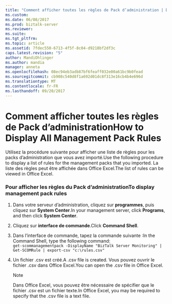 ```yaml
---
title: "Comment afficher toutes les règles de Pack d’administration | Documents Microsoft"
ms.custom: 
ms.date: 06/08/2017
ms.prod: biztalk-server
ms.reviewer: 
ms.suite: 
ms.tgt_pltfrm: 
ms.topic: article
ms.assetid: 7fdec550-6713-4f5f-8c04-d9218bf2df3c
caps.latest.revision: "5"
author: MandiOhlinger
ms.author: mandia
manager: anneta
ms.openlocfilehash: 08ec94eb3adb87bf6feaff032e00a61bc9b0fead
ms.sourcegitcommit: cb908c540d8f1a692d01dc8f313e16cb4b4e696d
ms.translationtype: MT
ms.contentlocale: fr-FR
ms.lasthandoff: 09/20/2017
---
```

# <a name="how-to-display-all-management-pack-rules"></a><span data-ttu-id="8f6e0-102">Comment afficher toutes les règles de Pack d’administration</span><span class="sxs-lookup"><span data-stu-id="8f6e0-102">How to Display All Management Pack Rules</span></span>
<span data-ttu-id="8f6e0-103">Utilisez la procédure suivante pour afficher une liste de règles pour les packs d’administration que vous avez importé.</span><span class="sxs-lookup"><span data-stu-id="8f6e0-103">Use the following procedure to display a list of rules for the management packs that you imported.</span></span> <span data-ttu-id="8f6e0-104">La liste des règles peut être affichée dans Office Excel.</span><span class="sxs-lookup"><span data-stu-id="8f6e0-104">The list of rules can be viewed in Office Excel.</span></span>  
  
### <a name="to-display-management-pack-rules"></a><span data-ttu-id="8f6e0-105">Pour afficher les règles du Pack d’administration</span><span class="sxs-lookup"><span data-stu-id="8f6e0-105">To display management pack rules</span></span>  
  
1.  <span data-ttu-id="8f6e0-106">Dans votre serveur d’administration, cliquez sur **programmes**, puis cliquez sur **System Center**.</span><span class="sxs-lookup"><span data-stu-id="8f6e0-106">In your management server, click **Programs**, and then click **System Center**.</span></span>  
  
2.  <span data-ttu-id="8f6e0-107">Cliquez sur **interface de commande**.</span><span class="sxs-lookup"><span data-stu-id="8f6e0-107">Click **Command Shell**.</span></span>  
  
3.  <span data-ttu-id="8f6e0-108">Dans l’interface de commande, tapez la commande suivante :</span><span class="sxs-lookup"><span data-stu-id="8f6e0-108">In the Command Shell, type the following command:</span></span>   
    `get-scommanagementpack -DisplayName "BizTalk Server Monitoring" | Get-SCOMRule | export-csv "c:\rules.csv"`  
  
4.  <span data-ttu-id="8f6e0-109">Un fichier .csv est créé.</span><span class="sxs-lookup"><span data-stu-id="8f6e0-109">A .csv file is created.</span></span> <span data-ttu-id="8f6e0-110">Vous pouvez ouvrir le fichier .csv dans Office Excel.</span><span class="sxs-lookup"><span data-stu-id="8f6e0-110">You can open the .csv file in Office Excel.</span></span>  
  
    > [!NOTE]  
    >  <span data-ttu-id="8f6e0-111">Dans Office Excel, vous pouvez être nécessaire de spécifier que le fichier .csv est un fichier texte.</span><span class="sxs-lookup"><span data-stu-id="8f6e0-111">In Office Excel, you may be required to specify that the .csv file is a text file.</span></span>